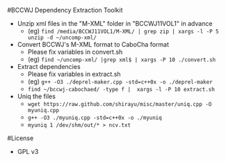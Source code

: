 
#BCCWJ Dependency Extraction Toolkit
- Unzip xml files in the "M-XML" folder in "BCCWJ11VOL1" in advance
    - (eg) `find /media/BCCWJ11VOL1/M-XML/ | grep zip | xargs -l -P 5 unzip -d ~/uncomp-xml/`
- Convert BCCWJ's M-XML format to CaboCha format
    - Please fix variables in convert.sh
    - (eg) `find ~/uncomp-xml/ |grep xml$ | xargs -P 10 ./convert.sh`
- Extract dependencies
    - Please fix variables in extract.sh
    - (eg) `g++ -O3 ./deprel-maker.cpp -std=c++0x -o ./deprel-maker `
    - `find ~/bccwj-cabochaed/ -type f |  xargs -l -P 10 extract.sh`
- Uniq the files
    - `wget https://raw.github.com/shirayu/misc/master/uniq.cpp -O myuniq.cpp`
    - `g++ -O3 ./myuniq.cpp -std=c++0x -o ./myuniq`
    - `myuniq 1 /dev/shm/out/* > ncv.txt`

#License
- GPL v3
